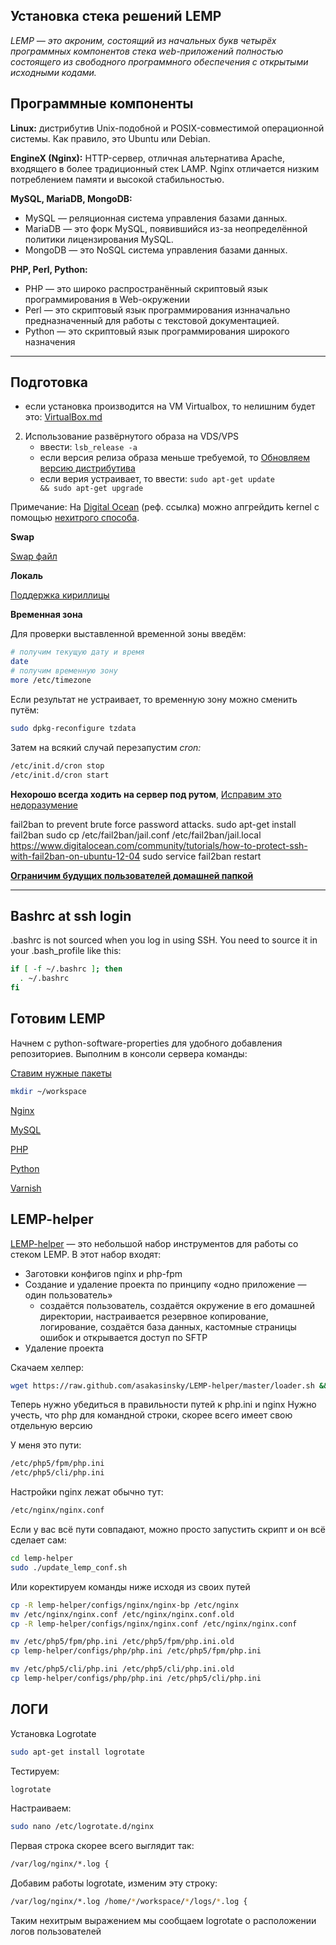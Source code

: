 Установка стека решений LEMP
---------------------------

_LEMP — это акроним, состоящий из начальных букв четырёх программных компонентов стека web-приложений полностью состоящего из свободного программного обеспечения с открытыми исходными кодами._

## Программные компоненты

__Linux:__ дистрибутив Unix-подобной и POSIX-совместимой операционной системы.  Как правило, это Ubuntu или Debian.

__EngineX (Nginx):__ HTTP-сервер, отличная альтернатива Apache, входящего в более традиционный стек LAMP. Nginx отличается низким потреблением памяти и высокой стабильностью.

__MySQL, MariaDB, MongoDB:__ 
- MySQL — реляционная система управления базами данных. 
- MariaDB — это форк MySQL, появившийся из-за неопределённой политики лицензирования MySQL. 
- MongoDB — это NoSQL система управления базами данных.

__PHP, Perl, Python:__ 
- PHP — это широко распространённый скриптовый язык программирования в Web-окружении
- Perl — это скриптовый язык программирования изнначально предназначенный для работы с текстовой документацией.
- Python — это скриптовый язык программирования широкого назначения

----------------------------------

## Подготовка

- если установка производится на VM Virtualbox, то нелишним будет это: [VirtualBox.md](../VirtualBox/README.md)
2. Использование развёрнутого образа на VDS/VPS
    - ввести: <code>lsb_release -a</code>
    - если версия релиза образа меньше требуемой, то [Обновляем версию дистрибутива](../Misc/ReleaseUpgrade.md)
    - если верия устраивает, то ввести: <code>sudo apt-get update && sudo apt-get upgrade</code>

Примечание:
На [Digital Ocean]( https://www.digitalocean.com/?refcode=bbc4266b0488
) (реф. ссылка) можно апгрейдить kernel с помощью [нехитрого способа](../Misc/DOKernelUpgrade.md). 


__Swap__

[Swap файл](../Misc/Swap.md)


__Локаль__

[Поддержка кириллицы](../Misc/CyrillicConsole.md)


__Временная зона__

Для проверки выставленной временной зоны введём: 

```bash
# получим текущую дату и время
date
# получим временную зону
more /etc/timezone
```

Если результат не устраивает, то временную зону можно сменить путём:

```bash
sudo dpkg-reconfigure tzdata
```

Затем на всякий случай перезапустим _cron:_

```bash
/etc/init.d/cron stop
/etc/init.d/cron start
```

__Нехорошо всегда ходить на сервер под рутом__, [Исправим это недоразумение](../Misc/SshDisableRoot.md)

 fail2ban to prevent brute force password attacks.
sudo apt-get install fail2ban
sudo cp /etc/fail2ban/jail.conf /etc/fail2ban/jail.local
https://www.digitalocean.com/community/tutorials/how-to-protect-ssh-with-fail2ban-on-ubuntu-12-04
sudo service fail2ban restart


[**Ограничим будущих пользователей домашней папкой**](../Misc/SFTPChrooting.md)

----------------------------------

## Bashrc at ssh login

.bashrc is not sourced when you log in using SSH. You need to source it in your .bash_profile like this:

```bash
if [ -f ~/.bashrc ]; then
  . ~/.bashrc
fi
```


## Готовим LEMP

Начнем с python-software-properties для удобного добавления репозиториев. Выполним в консоли сервера команды:

[Ставим нужные пакеты](./NecessaryPackages.md)

```bash 
mkdir ~/workspace
```

[Nginx](./Nginx.md)

[MySQL](./Mysql.md)

[PHP](./PHP.md)

[Python](./Python.md)

[Varnish](./Varnish.md)

## LEMP-helper

[LEMP-helper](https://github.com/asakasinsky/LEMP-helper) — это небольшой набор инструментов для работы со стеком LEMP. В этот набор входят:

- Заготовки конфигов nginx и php-fpm 
- Создание и удаление проекта по принципу «одно приложение — один пользователь»
    - создаётся пользователь, создаётся окружение в его домашней директории, настраивается резервное копирование, логирование, создаётся база данных, кастомные страницы ошибок и открывается доступ по SFTP
- Удаление проекта

Скачаем хелпер:
```bash
wget https://raw.github.com/asakasinsky/LEMP-helper/master/loader.sh && chmod +x loader.sh && ./loader.sh
```

Теперь нужно убедиться в правильности путей к php.ini и nginx
Нужно учесть, что php для командной строки, скорее всего имеет свою отдельную версию

У меня это пути:
```bash
/etc/php5/fpm/php.ini
/etc/php5/cli/php.ini
```

Настройки nginx лежат обычно тут:
```bash
/etc/nginx/nginx.conf
```

Если у вас всё пути совпадают, можно просто запустить скрипт и он всё сделает сам:
```bash
cd lemp-helper
sudo ./update_lemp_conf.sh
```

Или коректируем команды ниже исходя из своих путей
```bash
cp -R lemp-helper/configs/nginx/nginx-bp /etc/nginx
mv /etc/nginx/nginx.conf /etc/nginx/nginx.conf.old
cp -R lemp-helper/configs/nginx/nginx.conf /etc/nginx/nginx.conf

mv /etc/php5/fpm/php.ini /etc/php5/fpm/php.ini.old
cp lemp-helper/configs/php/php.ini /etc/php5/fpm/php.ini

mv /etc/php5/cli/php.ini /etc/php5/cli/php.ini.old
cp lemp-helper/configs/php/php.ini /etc/php5/cli/php.ini
```

## ЛОГИ

Установка Logrotate

```bash
sudo apt-get install logrotate
```

Тестируем:
```bash
logrotate
```

Настраиваем:
```bash
sudo nano /etc/logrotate.d/nginx
```

Первая строка скорее всего выглядит так:
```bash
/var/log/nginx/*.log {
```

Добавим работы logrotate, изменим эту строку:
```bash
/var/log/nginx/*.log /home/*/workspace/*/logs/*.log {
```

Таким нехитрым выражением мы сообщаем logrotate о расположении логов пользователей 
